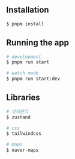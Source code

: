 ## Installation

```bash
$ pnpm install
```

## Running the app

```bash
# development
$ pnpm run start

# watch mode
$ pnpm run start:dev
```

## Libraries
```bash
# 상태관리
$ zustand

# css
$ tailwindcss

# maps
$ naver-maps
```
